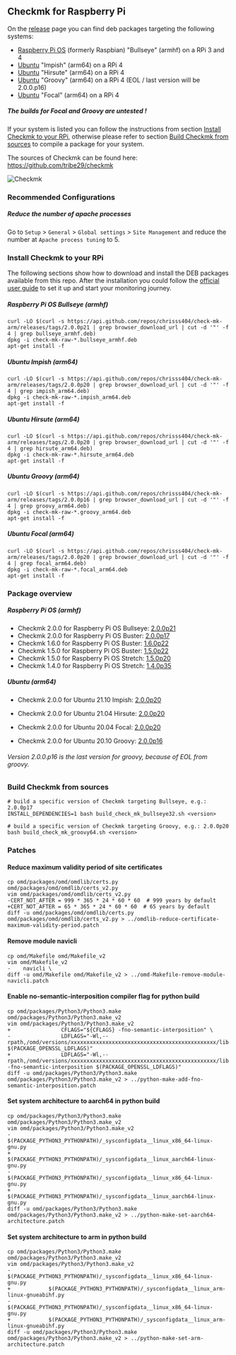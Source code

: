 
## Checkmk for Raspberry Pi

On the [release](https://github.com/chrisss404/check-mk-arm/releases) page you can find deb packages targeting the following systems:

* [Raspberry Pi OS](https://www.raspberrypi.org/downloads/raspberry-pi-os/) (formerly Raspbian) "Bullseye" (armhf) on a RPi 3 and 4
* [Ubuntu](https://ubuntu.com/download/raspberry-pi/) "Impish" (arm64) on a RPi 4
* [Ubuntu](https://ubuntu.com/download/raspberry-pi/) "Hirsute" (arm64) on a RPi 4
* [Ubuntu](https://ubuntu.com/download/raspberry-pi/) "Groovy" (arm64) on a RPi 4 (EOL / last version will be 2.0.0.p16)
* [Ubuntu](https://ubuntu.com/download/raspberry-pi/) "Focal" (arm64) on a RPi 4

##### The builds for Focal and Groovy are untested !

If your system is listed you can follow the instructions from section [Install Checkmk to your RPi](#install-checkmk-to-your-rpi), otherwise please refer to section [Build Checkmk from sources](#build-checkmk-from-sources) to compile a package for your system.

The sources of Checkmk can be found here: https://github.com/tribe29/checkmk

![Checkmk](https://raw.github.com/chrisss404/check-mk-arm/master/data/check_mk.png)

### Recommended Configurations

##### Reduce the number of apache processes

Go to `Setup` > `General` > `Global settings` > `Site Management` and reduce the number at `Apache process tuning` to 5.

### Install Checkmk to your RPi

The following sections show how to download and install the DEB packages available from this repo. After the installation you could follow the [official user guide](https://docs.checkmk.com/latest/en/) to set it up and start your monitoring journey.

##### Raspberry Pi OS Bullseye (armhf)

    curl -LO $(curl -s https://api.github.com/repos/chrisss404/check-mk-arm/releases/tags/2.0.0p21 | grep browser_download_url | cut -d '"' -f 4 | grep bullseye_armhf.deb) 
    dpkg -i check-mk-raw-*.bullseye_armhf.deb
    apt-get install -f

##### Ubuntu Impish (arm64)

    curl -LO $(curl -s https://api.github.com/repos/chrisss404/check-mk-arm/releases/tags/2.0.0p20 | grep browser_download_url | cut -d '"' -f 4 | grep impish_arm64.deb) 
    dpkg -i check-mk-raw-*.impish_arm64.deb
    apt-get install -f

##### Ubuntu Hirsute (arm64)

    curl -LO $(curl -s https://api.github.com/repos/chrisss404/check-mk-arm/releases/tags/2.0.0p20 | grep browser_download_url | cut -d '"' -f 4 | grep hirsute_arm64.deb) 
    dpkg -i check-mk-raw-*.hirsute_arm64.deb
    apt-get install -f
    
##### Ubuntu Groovy (arm64)

    curl -LO $(curl -s https://api.github.com/repos/chrisss404/check-mk-arm/releases/tags/2.0.0p16 | grep browser_download_url | cut -d '"' -f 4 | grep groovy_arm64.deb) 
    dpkg -i check-mk-raw-*.groovy_arm64.deb
    apt-get install -f

##### Ubuntu Focal (arm64)

    curl -LO $(curl -s https://api.github.com/repos/chrisss404/check-mk-arm/releases/tags/2.0.0p20 | grep browser_download_url | cut -d '"' -f 4 | grep focal_arm64.deb) 
    dpkg -i check-mk-raw-*.focal_arm64.deb
    apt-get install -f

### Package overview

##### Raspberry Pi OS (armhf)

* Checkmk 2.0.0 for Raspberry Pi OS Bullseye: [2.0.0p21](https://github.com/chrisss404/check-mk-arm/releases/tag/2.0.0p21)
* Checkmk 2.0.0 for Raspberry Pi OS Buster: [2.0.0p17](https://github.com/chrisss404/check-mk-arm/releases/tag/2.0.0p17)
* Checkmk 1.6.0 for Raspberry Pi OS Buster: [1.6.0p22](https://github.com/chrisss404/check-mk-arm/releases/tag/1.6.0p22)
* Checkmk 1.5.0 for Raspberry Pi OS Buster: [1.5.0p22](https://github.com/chrisss404/check-mk-arm/releases/tag/1.5.0p22)
* Checkmk 1.5.0 for Raspberry Pi OS Stretch: [1.5.0p20](https://github.com/chrisss404/check-mk-arm/releases/tag/1.5.0p20)
* Checkmk 1.4.0 for Raspberry Pi OS Stretch: [1.4.0p35](https://github.com/chrisss404/check-mk-arm/releases/tag/1.4.0p35)

##### Ubuntu (arm64)

* Checkmk 2.0.0 for Ubuntu 21.10 Impish: [2.0.0p20](https://github.com/chrisss404/check-mk-arm/releases/tag/2.0.0p20)
* Checkmk 2.0.0 for Ubuntu 21.04 Hirsute: [2.0.0p20](https://github.com/chrisss404/check-mk-arm/releases/tag/2.0.0p20)
* Checkmk 2.0.0 for Ubuntu 20.04 Focal: [2.0.0p20](https://github.com/chrisss404/check-mk-arm/releases/tag/2.0.0p20)

* Checkmk 2.0.0 for Ubuntu 20.10 Groovy: [2.0.0p16](https://github.com/chrisss404/check-mk-arm/releases/tag/2.0.0p16)
###### Version 2.0.0.p16 is the last version for groovy, because of EOL from groovy.

### Build Checkmk from sources

    # build a specific version of Checkmk targeting Bullseye, e.g.: 2.0.0p17
    INSTALL_DEPENDENCIES=1 bash build_check_mk_bullseye32.sh <version>

    # build a specific version of Checkmk targeting Groovy, e.g.: 2.0.0p20
    bash build_check_mk_groovy64.sh <version>

### Patches

#### Reduce maximum validity period of site certificates

    cp omd/packages/omd/omdlib/certs.py omd/packages/omd/omdlib/certs_v2.py
    vim omd/packages/omd/omdlib/certs_v2.py
    -CERT_NOT_AFTER = 999 * 365 * 24 * 60 * 60  # 999 years by default
    +CERT_NOT_AFTER = 65 * 365 * 24 * 60 * 60  # 65 years by default
    diff -u omd/packages/omd/omdlib/certs.py omd/packages/omd/omdlib/certs_v2.py > ../omdlib-reduce-certificate-maximum-validity-period.patch

#### Remove module navicli

    cp omd/Makefile omd/Makefile_v2
    vim omd/Makefile_v2
    -    navicli \
    diff -u omd/Makefile omd/Makefile_v2 > ../omd-Makefile-remove-module-navicli.patch

#### Enable no-semantic-interposition compiler flag for python build

    cp omd/packages/Python3/Python3.make omd/packages/Python3/Python3.make_v2
    vim omd/packages/Python3/Python3.make_v2
    +                CFLAGS="${CFLAGS} -fno-semantic-interposition" \
    -                LDFLAGS="-Wl,--rpath,/omd/versions/xxxxxxxxxxxxxxxxxxxxxxxxxxxxxxxxxxxxxxxxxxxxxx/lib $(PACKAGE_OPENSSL_LDFLAGS)"
    +                LDFLAGS="-Wl,--rpath,/omd/versions/xxxxxxxxxxxxxxxxxxxxxxxxxxxxxxxxxxxxxxxxxxxxxx/lib -fno-semantic-interposition $(PACKAGE_OPENSSL_LDFLAGS)"
    diff -u omd/packages/Python3/Python3.make omd/packages/Python3/Python3.make_v2 > ../python-make-add-fno-semantic-interposition.patch

#### Set system architecture to aarch64 in python build

    cp omd/packages/Python3/Python3.make omd/packages/Python3/Python3.make_v2
    vim omd/packages/Python3/Python3.make_v2
    -            $(PACKAGE_PYTHON3_PYTHONPATH)/_sysconfigdata__linux_x86_64-linux-gnu.py
    +            $(PACKAGE_PYTHON3_PYTHONPATH)/_sysconfigdata__linux_aarch64-linux-gnu.py
    -            $(PACKAGE_PYTHON3_PYTHONPATH)/_sysconfigdata__linux_x86_64-linux-gnu.py
    +            $(PACKAGE_PYTHON3_PYTHONPATH)/_sysconfigdata__linux_aarch64-linux-gnu.py
    diff -u omd/packages/Python3/Python3.make omd/packages/Python3/Python3.make_v2 > ../python-make-set-aarch64-architecture.patch

#### Set system architecture to arm in python build

    cp omd/packages/Python3/Python3.make omd/packages/Python3/Python3.make_v2
    vim omd/packages/Python3/Python3.make_v2
    -            $(PACKAGE_PYTHON3_PYTHONPATH)/_sysconfigdata__linux_x86_64-linux-gnu.py
    +            $(PACKAGE_PYTHON3_PYTHONPATH)/_sysconfigdata__linux_arm-linux-gnueabihf.py
    -            $(PACKAGE_PYTHON3_PYTHONPATH)/_sysconfigdata__linux_x86_64-linux-gnu.py
    +            $(PACKAGE_PYTHON3_PYTHONPATH)/_sysconfigdata__linux_arm-linux-gnueabihf.py
    diff -u omd/packages/Python3/Python3.make omd/packages/Python3/Python3.make_v2 > ../python-make-set-arm-architecture.patch
